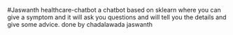 #Jaswanth healthcare-chatbot
a chatbot based on sklearn where you can give a symptom and it will ask you questions and will tell you the details and give some advice.
done by chadalawada jaswanth
